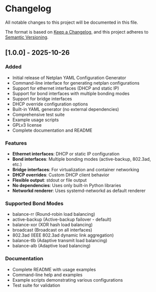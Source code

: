 # Changelog

All notable changes to this project will be documented in this file.

The format is based on [Keep a Changelog](https://keepachangelog.com/en/1.0.0/),
and this project adheres to [Semantic Versioning](https://semver.org/spec/v2.0.0.html).

## [1.0.0] - 2025-10-26

### Added
- Initial release of Netplan YAML Configuration Generator
- Command-line interface for generating netplan configurations
- Support for ethernet interfaces (DHCP and static IP)
- Support for bond interfaces with multiple bonding modes
- Support for bridge interfaces
- DHCP override configuration options
- Built-in YAML generator (no external dependencies)
- Comprehensive test suite
- Example usage scripts
- GPLv3 license
- Complete documentation and README

### Features
- **Ethernet interfaces**: DHCP or static IP configuration
- **Bond interfaces**: Multiple bonding modes (active-backup, 802.3ad, etc.)
- **Bridge interfaces**: For virtualization and container networking
- **DHCP overrides**: Custom DHCP client behavior
- **Flexible output**: stdout or file output
- **No dependencies**: Uses only built-in Python libraries
- **Networkd renderer**: Uses systemd-networkd as default renderer

### Supported Bond Modes
- balance-rr (Round-robin load balancing)
- active-backup (Active-backup failover - default)
- balance-xor (XOR hash load balancing)
- broadcast (Broadcast on all interfaces)
- 802.3ad (IEEE 802.3ad dynamic link aggregation)
- balance-tlb (Adaptive transmit load balancing)
- balance-alb (Adaptive load balancing)

### Documentation
- Complete README with usage examples
- Command-line help and examples
- Example scripts demonstrating various configurations
- Test suite for validation